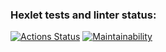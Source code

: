 ### Hexlet tests and linter status:
[![Actions Status](https://github.com/DRC23/python-project-lvl1/workflows/hexlet-check/badge.svg)](https://github.com/DRC23/python-project-lvl1/actions)
[![Maintainability](https://api.codeclimate.com/v1/badges/a99a88d28ad37a79dbf6/maintainability)](https://codeclimate.com/github/codeclimate/codeclimate/maintainability)
